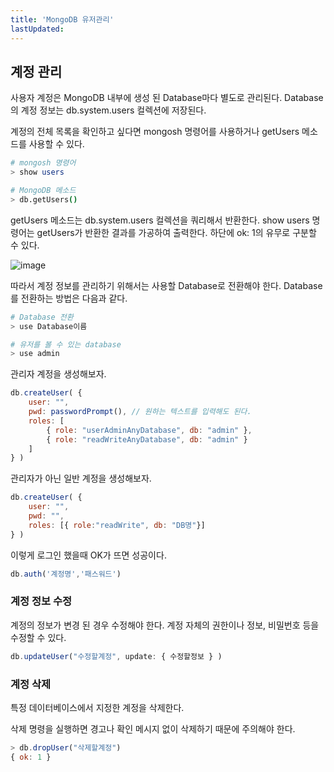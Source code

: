 ```yaml
---
title: 'MongoDB 유저관리'
lastUpdated: 
---
```

## 계정 관리
사용자 계정은 MongoDB 내부에 생성 된 Database마다 별도로 관리된다.
Database의 계정 정보는 db.system.users 컬렉션에 저장된다.
 
계정의 전체 목록을 확인하고 싶다면 mongosh 명령어를 사용하거나 getUsers 메소드를 사용할 수 있다.

```bash
# mongosh 명령어
> show users

# MongoDB 메소드
> db.getUsers()
```

getUsers 메소드는 db.system.users 컬렉션을 쿼리해서 반환한다.
show users 명령어는 getUsers가 반환한 결과를 가공하여 출력한다.
하단에 ok: 1의 유무로 구분할 수 있다.

![image](https://user-images.githubusercontent.com/81006587/226539680-c71e2ab0-c26c-4bc9-b50d-5151ccb91bdb.png)

따라서 계정 정보를 관리하기 위해서는 사용할 Database로 전환해야 한다.
Database를 전환하는 방법은 다음과 같다.

```bash
# Database 전환
> use Database이름

# 유저를 볼 수 있는 database
> use admin

```

관리자 계정을 생성해보자.

```js
db.createUser( {
    user: "",
    pwd: passwordPrompt(), // 원하는 텍스트를 입력해도 된다.
    roles: [
        { role: "userAdminAnyDatabase", db: "admin" },
        { role: "readWriteAnyDatabase", db: "admin" }
    ]
} )
```

관리자가 아닌 일반 계정을 생성해보자.

```js
db.createUser( {
    user: "",
    pwd: "",
    roles: [{ role:"readWrite", db: "DB명"}]
} )
```

이렇게 로그인 했을때 OK가 뜨면 성공이다.
```js
db.auth('계정명','패스워드')
```

### 계정 정보 수정

계정의 정보가 변경 된 경우 수정해야 한다. 계정 자체의 권한이나 정보, 비밀번호 등을 수정할 수 있다.

```js
db.updateUser("수정할계정", update: { 수정할정보 } )
```

### 계정 삭제

특정 데이터베이스에서 지정한 계정을 삭제한다.

삭제 명령을 실행하면 경고나 확인 메시지 없이 삭제하기 때문에 주의해야 한다.
 
```js
> db.dropUser("삭제할계정")
{ ok: 1 }
```
